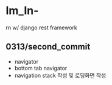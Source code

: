 # Im_In-
rn w/ django rest framework

## 0313/second_commit

 - navigator
 - bottom tab navigator
 - navigation stack 작성 및 로딩화면 작성

